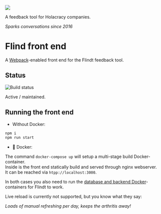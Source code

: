 <img src="https://user-images.githubusercontent.com/519955/34173812-07860bf6-e4f7-11e7-8cbb-2a1c19695b7e.png" />

A feedback tool for Holacracy companies.

*Sparks conversations since 2016*

# Flind front end

A [Webpack](https://webpack.js.org/)-enabled front end for the Flindt feedback tool.

## Status

<img src="https://api.travis-ci.org/wearespindle/flindt-front-end.svg?branch=master" alt="Build status" />

Active / maintained.

## Running the front end

- Without Docker:

```txt
npm i
npm run start
```

- 🐳 Docker:

The command `docker-compose up` will setup a multi-stage build Docker-container.\
Inside is the front end statically build and served through nginx webserver.\
It can be reached via `htpp://localhost:3000`.

In both cases you also need to run the [database and backend Docker](https://github.com/wearespindle/flindt#docker-related)-containers for Flindt to work.

Live reload is currently not supported, but you know what they say:

*Loads of manual refreshing per day, keeps the arthritis away!*
